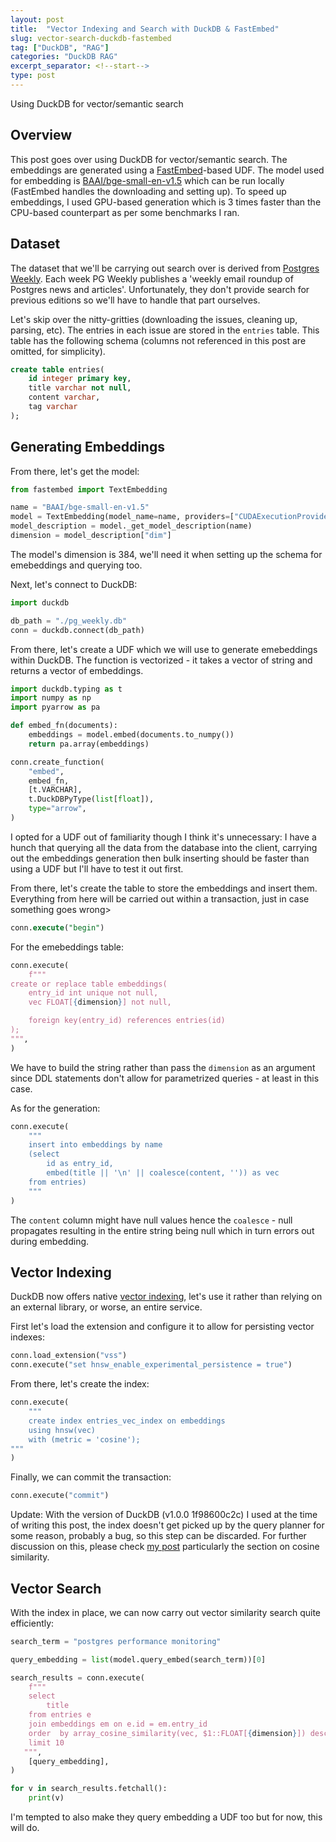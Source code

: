 ```yaml
---
layout: post
title:  "Vector Indexing and Search with DuckDB & FastEmbed"
slug: vector-search-duckdb-fastembed
tag: ["DuckDB", "RAG"]
categories: "DuckDB RAG"
excerpt_separator: <!--start-->
type: post
---
```


Using DuckDB for vector/semantic search

<!--start-->

## Overview

This post goes over using DuckDB for vector/semantic search. The embeddings are
generated using a [FastEmbed](https://github.com/qdrant/fastembed)-based UDF.
The model used for embedding is
[BAAI/bge-small-en-v1.5](https://huggingface.co/BAAI/bge-small-en-v1.5) which
can be run locally (FastEmbed handles the downloading and setting up). To speed
up embeddings, I used GPU-based generation which is 3 times faster than the
CPU-based counterpart as per some benchmarks I ran.

## Dataset

The dataset that we'll be carrying out search over is derived from
[Postgres Weekly](https://postgresweekly.com/issues). Each week PG Weekly
publishes a 'weekly email roundup of Postgres news and articles'. Unfortunately,
they don't provide search for previous editions so we'll have to handle that
part ourselves.

Let's skip over the nitty-gritties (downloading the issues, cleaning up,
parsing, etc). The entries in each issue are stored in the `entries` table. This
table has the following schema (columns not referenced in this post are omitted,
for simplicity).

```sql
create table entries(
    id integer primary key,
    title varchar not null,
    content varchar,
    tag varchar
);
```

## Generating Embeddings

From there, let's get the model:

```python
from fastembed import TextEmbedding

name = "BAAI/bge-small-en-v1.5"
model = TextEmbedding(model_name=name, providers=["CUDAExecutionProvider"])
model_description = model._get_model_description(name)
dimension = model_description["dim"]
```

The model's dimension is 384, we'll need it when setting up the schema for
emebeddings and querying too.

Next, let's connect to DuckDB:

```python
import duckdb

db_path = "./pg_weekly.db"
conn = duckdb.connect(db_path)
```

From there, let's create a UDF which we will use to generate emebeddings within
DuckDB. The function is vectorized - it takes a vector of string and returns a
vector of embeddings.

```python
import duckdb.typing as t
import numpy as np
import pyarrow as pa

def embed_fn(documents):
    embeddings = model.embed(documents.to_numpy())
    return pa.array(embeddings)

conn.create_function(
    "embed",
    embed_fn,
    [t.VARCHAR],
    t.DuckDBPyType(list[float]),
    type="arrow",
)
```

I opted for a UDF out of familiarity though I think it's unnecessary: I have a
hunch that querying all the data from the database into the client, carrying out
the embeddings generation then bulk inserting should be faster than using a UDF
but I'll have to test it out first.

From there, let's create the table to store the embeddings and insert them.
Everything from here will be carried out within a transaction, just in case
something goes wrong>

```sql
conn.execute("begin")
```

For the emebeddings table:

```python
conn.execute(
    f"""
create or replace table embeddings(
    entry_id int unique not null,
    vec FLOAT[{dimension}] not null,

    foreign key(entry_id) references entries(id)
);
""",
)
```

We have to build the string rather than pass the `dimension` as an argument
since DDL statements don't allow for parametrized queries - at least in this
case.

As for the generation:

```python
conn.execute(
    """
    insert into embeddings by name
    (select
        id as entry_id,
        embed(title || '\n' || coalesce(content, '')) as vec
    from entries)
    """
)
```

The `content` column might have null values hence the `coalesce` - null
propagates resulting in the entire string being null which in turn errors out
during embedding.

## Vector Indexing

DuckDB now offers native
[vector indexing](https://duckdb.org/2024/05/03/vector-similarity-search-vss.html),
let's use it rather than relying on an external library, or worse, an entire
service.

First let's load the extension and configure it to allow for persisting vector
indexes:

```python
conn.load_extension("vss")
conn.execute("set hnsw_enable_experimental_persistence = true")
```

From there, let's create the index:

```python
conn.execute(
    """
    create index entries_vec_index on embeddings
    using hnsw(vec)
    with (metric = 'cosine');
"""
)
```

Finally, we can commit the transaction:

```python
conn.execute("commit")
```

Update: With the version of DuckDB (v1.0.0 1f98600c2c) I used at the time of
writing this post, the index doesn't get picked up by the query planner for some
reason, probably a bug, so this step can be discarded. For further discussion on
this, please check [my post](/blog/vss-duckdb-caveats) particularly the section
on cosine similarity.

## Vector Search

With the index in place, we can now carry out vector similarity search quite
efficiently:

```python
search_term = "postgres performance monitoring"

query_embedding = list(model.query_embed(search_term))[0]

search_results = conn.execute(
    f"""
    select
        title
    from entries e
    join embeddings em on e.id = em.entry_id
    order  by array_cosine_similarity(vec, $1::FLOAT[{dimension}]) desc
    limit 10
   """,
    [query_embedding],
)

for v in search_results.fetchall():
    print(v)
```

I'm tempted to also make they query embedding a UDF too but for now, this will
do.
